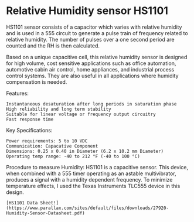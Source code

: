 # Relative Humidity sensor HS1101
HS1101 sensor consists of a capacitor which varies with relative humidity and is used in a 555 circuit to generate a pulse train of frequency related to relative humidity. The number of pulses over a one second period are counted and the RH is then calculated. 


Based on a unique capacitive cell, this relative humidity sensor is designed for high volume, cost sensitive applications such as office automation, automotive cabin air control, home appliances, and industrial process control systems. They are also useful in all applications where humidity compensation is needed.


Features:

    Instantaneous desaturation after long periods in saturation phase
    High reliability and long term stability
    Suitable for linear voltage or frequency output circuitry
    Fast response time

Key Specifications:

    Power requirements: 5 to 10 VDC
    Communication: Capacative Component
    Dimensions: 0.25 x 0.40 in Diameter (6.2 x 10.2 mm Diameter)
    Operating temp range: -40 to 212 °F (-40 to 100 °C)
    
Procedure to measure Humidity:
HS1101 is a capacitive sensor. This device, when combined with a 555 timer operating as an astable multivibrator, produces a signal with a humidity dependent frequency. To minimize temperature effects, I used  the Texas Instruments TLC555 device in this design. 
    
    [HS1101 Data Sheet!](https://www.parallax.com/sites/default/files/downloads/27920-Humidity-Sensor-Datasheet.pdf)

